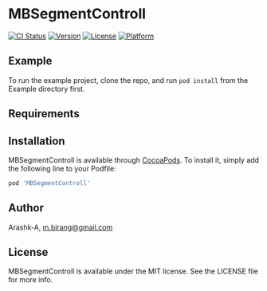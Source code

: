 # MBSegmentControll

[![CI Status](https://img.shields.io/travis/Arashk-A/MBSegmentControll.svg?style=flat)](https://travis-ci.org/Arashk-A/MBSegmentControll)
[![Version](https://img.shields.io/cocoapods/v/MBSegmentControll.svg?style=flat)](https://cocoapods.org/pods/MBSegmentControll)
[![License](https://img.shields.io/cocoapods/l/MBSegmentControll.svg?style=flat)](https://cocoapods.org/pods/MBSegmentControll)
[![Platform](https://img.shields.io/cocoapods/p/MBSegmentControll.svg?style=flat)](https://cocoapods.org/pods/MBSegmentControll)

## Example

To run the example project, clone the repo, and run `pod install` from the Example directory first.

## Requirements

## Installation

MBSegmentControll is available through [CocoaPods](https://cocoapods.org). To install
it, simply add the following line to your Podfile:

```ruby
pod 'MBSegmentControll'
```

## Author

Arashk-A, m.birang@gmail.com

## License

MBSegmentControll is available under the MIT license. See the LICENSE file for more info.
